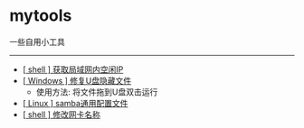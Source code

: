 # mytools
一些自用小工具

-------

- [[ shell ] 获取局域网内空闲IP](https://github.com/weiyingjie/mytools/blob/main/get_free_ip.sh)
- [[ Windows ] 修复U盘隐藏文件](https://github.com/weiyingjie/mytools/blob/main/%E4%BF%AE%E5%A4%8DU%E7%9B%98%E9%9A%90%E8%97%8F%E6%96%87%E4%BB%B6.vbs)
  - 使用方法: 将文件拖到U盘双击运行
- [[ Linux ] samba通用配置文件](https://github.com/weiyingjie/mytools/blob/main/smb.conf)
- [[ shell ] 修改网卡名称](https://github.com/weiyingjie/mytools/blob/main/change_ifname.sh)
